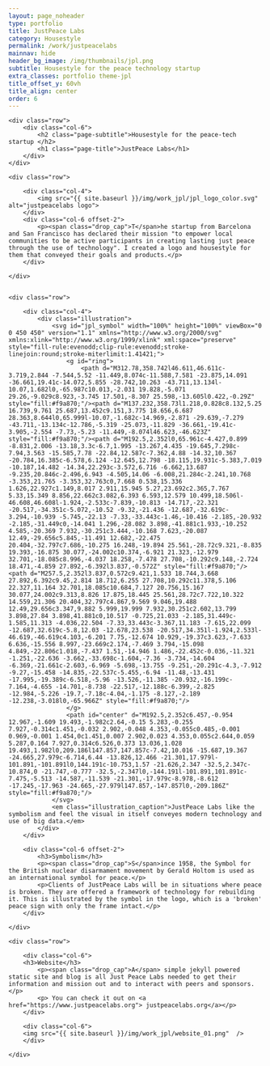 ```yaml
---
layout: page_noheader
type: portfolio
title: JustPeace Labs
category: Housestyle
permalink: /work/justpeacelabs
mainnav: hide
header_bg_image: /img/thumbnails/jpl.png
subtitle: Housestyle for the peace technology startup 
extra_classes: portfolio theme-jpl
title_offset_y: 60vh
title_align: center
order: 6
---
```

<div class="index-header wrapper">
	
	<div class="row">
		<div class="col-6">
			<h2 class="page-subtitle">Housestyle for the peace-tech startup </h2>
			<h1 class="page-title">JustPeace Labs</h1>			
		</div>
	</div>

	<div class="row">

		<div class="col-4">
			<img src="{{ site.baseurl }}/img/work_jpl/jpl_logo_color.svg" alt="justpeacelabs logo">		
		</div>		
		<div class="col-6 offset-2">
			<p><span class="drop_cap">T</span>he startup from Barcelona and San Francisco has declared their mission "to empower local communities to be active participants in creating lasting just peace through the use of technology". I created a logo and housestyle for them that conveyed their goals and products.</p>	
		</div>
			
	</div>


	<div class="row">
		
		<div class="col-4">
			<div class="illustration">
				<svg id="jpl_symbol" width="100%" height="100%" viewBox="0 0 450 450" version="1.1" xmlns="http://www.w3.org/2000/svg" xmlns:xlink="http://www.w3.org/1999/xlink" xml:space="preserve" style="fill-rule:evenodd;clip-rule:evenodd;stroke-linejoin:round;stroke-miterlimit:1.41421;">
					<g id="ring">
						<path d="M312.78,358.742l46.611,46.611c-3.719,2.844 -7.544,5.52 -11.449,8.074c-11.588,7.581 -23.875,14.091 -36.661,19.41c-14.072,5.855 -28.742,10.263 -43.711,13.134l-10.07,1.682l0,-65.987c10.013,-2.031 19.828,-5.071 29.26,-9.029c8.923,-3.745 17.501,-8.307 25.598,-13.605l0.422,-0.29Z" style="fill:#f9a870;"/><path d="M137.232,358.73l1.218,0.828c8.132,5.25 16.739,9.761 25.687,13.452c9.151,3.775 18.656,6.687 28.363,8.644l0,65.999l-10.07,-1.682c-14.969,-2.871 -29.639,-7.279 -43.711,-13.134c-12.786,-5.319 -25.073,-11.829 -36.661,-19.41c-3.905,-2.554 -7.73,-5.23 -11.449,-8.074l46.623,-46.623Z" style="fill:#f9a870;"/><path d="M192.5,2.352l0,65.961c-4.427,0.899 -8.831,2.006 -13.18,3.3c-6.7,1.995 -13.267,4.435 -19.645,7.298c-7.94,3.563 -15.585,7.78 -22.84,12.587c-7.362,4.88 -14.32,10.367 -20.784,16.385c-6.578,6.124 -12.645,12.798 -18.115,19.931c-5.383,7.019 -10.187,14.482 -14.34,22.293c-3.572,6.716 -6.662,13.687 -9.235,20.846c-2.496,6.943 -4.505,14.06 -6.008,21.284c-2.241,10.768 -3.353,21.765 -3.353,32.763c0,7.668 0.538,15.336 1.626,22.927c1.149,8.017 2.911,15.945 5.27,23.692c2.365,7.767 5.33,15.349 8.856,22.662c3.082,6.393 6.593,12.579 10.499,18.506l-46.608,46.608l-1.924,-2.533c-7.839,-10.813 -14.717,-22.321 -20.517,-34.351c-5.072,-10.52 -9.32,-21.436 -12.687,-32.619c-3.294,-10.939 -5.745,-22.13 -7.33,-33.443c-1.46,-10.416 -2.185,-20.932 -2.185,-31.449c0,-14.041 1.296,-28.082 3.898,-41.881c1.933,-10.252 4.585,-20.369 7.932,-30.251c3.444,-10.168 7.623,-20.087 12.49,-29.656c5.845,-11.491 12.682,-22.475 20.404,-32.797c7.686,-10.275 16.248,-19.894 25.561,-28.72c9.321,-8.835 19.393,-16.875 30.077,-24.002c10.374,-6.921 21.323,-12.979 32.701,-18.085c8.996,-4.037 18.258,-7.478 27.708,-10.292c9.148,-2.724 18.471,-4.859 27.892,-6.392l3.837,-0.572Z" style="fill:#f9a870;"/><path d="M257.5,2.352l3.837,0.572c9.421,1.533 18.744,3.668 27.892,6.392c9.45,2.814 18.712,6.255 27.708,10.292c11.378,5.106 22.327,11.164 32.701,18.085c10.684,7.127 20.756,15.167 30.077,24.002c9.313,8.826 17.875,18.445 25.561,28.72c7.722,10.322 14.559,21.306 20.404,32.797c4.867,9.569 9.046,19.488 12.49,29.656c3.347,9.882 5.999,19.999 7.932,30.251c2.602,13.799 3.898,27.84 3.898,41.881c0,10.517 -0.725,21.033 -2.185,31.449c-1.585,11.313 -4.036,22.504 -7.33,33.443c-3.367,11.183 -7.615,22.099 -12.687,32.619c-5.8,12.03 -12.678,23.538 -20.517,34.351l-1.924,2.533l-46.619,-46.619c4.103,-6.201 7.75,-12.674 10.929,-19.37c3.623,-7.633 6.636,-15.556 8.997,-23.669c2.174,-7.469 3.794,-15.098 4.849,-22.806c1.018,-7.437 1.51,-14.946 1.486,-22.452c-0.036,-11.321 -1.251,-22.636 -3.662,-33.698c-1.604,-7.36 -3.734,-14.604 -6.369,-21.661c-2.603,-6.969 -5.698,-13.755 -9.251,-20.291c-4.3,-7.912 -9.27,-15.458 -14.835,-22.537c-5.455,-6.94 -11.48,-13.431 -17.995,-19.389c-6.518,-5.96 -13.526,-11.385 -20.932,-16.199c-7.164,-4.655 -14.701,-8.738 -22.517,-12.188c-6.399,-2.825 -12.984,-5.226 -19.7,-7.18c-4.04,-1.175 -8.127,-2.189 -12.238,-3.018l0,-65.966Z" style="fill:#f9a870;"/>
					</g>
					<path id="center" d="M192.5,2.352c6.457,-0.954 12.967,-1.609 19.493,-1.982c2.64,-0.15 5.283,-0.255 7.927,-0.314c1.451,-0.032 2.902,-0.048 4.353,-0.055c0.485,-0.001 0.969,-0.001 1.454,0c1.451,0.007 2.902,0.023 4.353,0.055c2.644,0.059 5.287,0.164 7.927,0.314c6.526,0.373 13.036,1.028 19.493,1.982l0,209.186l147.857,147.857c-7.42,10.016 -15.687,19.367 -24.665,27.979c-6.714,6.44 -13.826,12.466 -21.301,17.979l-101.891,-101.891l0,144.191c-10.753,1.57 -21.626,2.347 -32.5,2.347c-10.874,0 -21.747,-0.777 -32.5,-2.347l0,-144.191l-101.891,101.891c-7.475,-5.513 -14.587,-11.539 -21.301,-17.979c-8.978,-8.612 -17.245,-17.963 -24.665,-27.979l147.857,-147.857l0,-209.186Z" style="fill:#f9a870;"/>
				</svg>
				<em class="illustration_caption">JustPeace Labs like the symbolism and feel the visual in itself conveyes modern technology and use of big data.</em>
			</div>
		</div>			

		<div class="col-6 offset-2">
			<h3>Symbolism</h3>
			<p><span class="drop_cap">S</span>ince 1958, the Symbol for the British nuclear disarmament movement by Gerald Holtom is used as an international symbol for peace.</p>
			<p>Clients of JustPeace Labs will be in situations where peace is broken. They are offered a framework of technology for rebuilding it. This is illustrated by the symbol in the logo, which is a 'broken' peace sign with only the frame intact.</p>	
		</div>	
			
	</div>

	<div class="row">

		<div class="col-6">
		<h3>Website</h3>
			<p><span class="drop_cap">A</span> simple jekyll powered static site and blog is all Just Peace Labs needed to get their information and mission out and to interact with peers and sponsors.</p>
			<p> You can check it out on <a href="https://www.justpeacelabs.org"> justpeacelabs.org</a></p>
		</div>

		<div class="col-6">
		<img src="{{ site.baseurl }}/img/work_jpl/website_01.png"  />
		</div>

	</div>

	

</div>